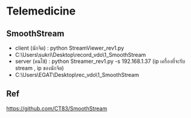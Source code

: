 # Telemedicine
## SmoothStream 

* client (นักจิต) : python StreamViewer_rev1.py
* C:\Users\sukri\Desktop\record_vdo\1_SmoothStream
* server (คนไข้) : python Streamer_rev1.py -s 192.168.1.37 (ip เครื่องที่จะรับ stream , ip ของนักจิต)
* C:\Users\EGAT\Desktop\rec_vdo\1_SmoothStream

## Ref
https://github.com/CT83/SmoothStream